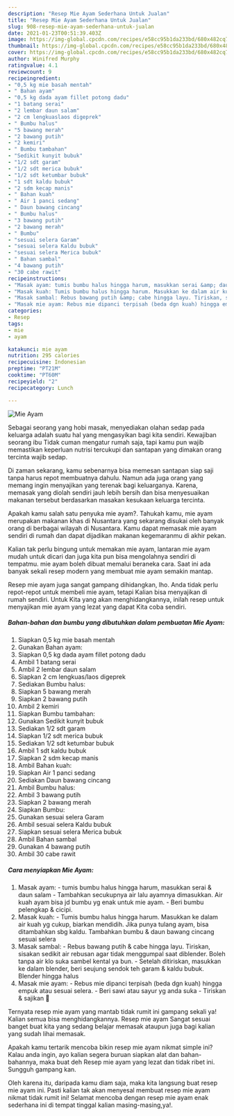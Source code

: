 ```yaml
---
description: "Resep Mie Ayam Sederhana Untuk Jualan"
title: "Resep Mie Ayam Sederhana Untuk Jualan"
slug: 908-resep-mie-ayam-sederhana-untuk-jualan
date: 2021-01-23T00:51:39.403Z
image: https://img-global.cpcdn.com/recipes/e58cc95b1da233bd/680x482cq70/mie-ayam-foto-resep-utama.jpg
thumbnail: https://img-global.cpcdn.com/recipes/e58cc95b1da233bd/680x482cq70/mie-ayam-foto-resep-utama.jpg
cover: https://img-global.cpcdn.com/recipes/e58cc95b1da233bd/680x482cq70/mie-ayam-foto-resep-utama.jpg
author: Winifred Murphy
ratingvalue: 4.1
reviewcount: 9
recipeingredient:
- "0,5 kg mie basah mentah"
- " Bahan ayam"
- "0,5 kg dada ayam fillet potong dadu"
- "1 batang serai"
- "2 lembar daun salam"
- "2 cm lengkuaslaos digeprek"
- " Bumbu halus"
- "5 bawang merah"
- "2 bawang putih"
- "2 kemiri"
- " Bumbu tambahan"
- "Sedikit kunyit bubuk"
- "1/2 sdt garam"
- "1/2 sdt merica bubuk"
- "1/2 sdt ketumbar bubuk"
- "1 sdt kaldu bubuk"
- "2 sdm kecap manis"
- " Bahan kuah"
- " Air 1 panci sedang"
- " Daun bawang cincang"
- " Bumbu halus"
- "3 bawang putih"
- "2 bawang merah"
- " Bumbu"
- "sesuai selera Garam"
- "sesuai selera Kaldu bubuk"
- "sesuai selera Merica bubuk"
- " Bahan sambal"
- "4 bawang putih"
- "30 cabe rawit"
recipeinstructions:
- "Masak ayam: tumis bumbu halus hingga harum, masukkan serai &amp; daun salam Tambahkan secukupnya air lalu ayamnya dimasukkan. Air kuah ayam bisa jd bumbu yg enak untuk mie ayam.  Beri bumbu pelengkap &amp; cicipi."
- "Masak kuah: Tumis bumbu halus hingga harum. Masukkan ke dalam air kuah yg cukup, biarkan mendidih. Jika punya tulang ayam, bisa ditambahkan sbg kaldu. Tambahkan bumbu &amp; daun bawang cincang sesuai selera"
- "Masak sambal: Rebus bawang putih &amp; cabe hingga layu. Tiriskan, sisakan sedikit air rebusan agar tidak menggumpal saat diblender. Boleh tanpa air klo suka sambel kental ya bun.  Setelah ditiriskan, masukkan ke dalam blender, beri seujung sendok teh garam &amp; kaldu bubuk. Blender hingga halus"
- "Masak mie ayam: Rebus mie dipanci terpisah (beda dgn kuah) hingga empuk atau sesuai selera. Beri sawi atau sayur yg anda suka Tiriskan &amp; sajikan 🥰"
categories:
- Resep
tags:
- mie
- ayam

katakunci: mie ayam 
nutrition: 295 calories
recipecuisine: Indonesian
preptime: "PT21M"
cooktime: "PT60M"
recipeyield: "2"
recipecategory: Lunch

---
```



![Mie Ayam](https://img-global.cpcdn.com/recipes/e58cc95b1da233bd/680x482cq70/mie-ayam-foto-resep-utama.jpg)

Sebagai seorang yang hobi masak, menyediakan olahan sedap pada keluarga adalah suatu hal yang mengasyikan bagi kita sendiri. Kewajiban seorang ibu Tidak cuman mengatur rumah saja, tapi kamu pun wajib memastikan keperluan nutrisi tercukupi dan santapan yang dimakan orang tercinta wajib sedap.

Di zaman  sekarang, kamu sebenarnya bisa memesan santapan siap saji tanpa harus repot membuatnya dahulu. Namun ada juga orang yang memang ingin menyajikan yang terenak bagi keluarganya. Karena, memasak yang diolah sendiri jauh lebih bersih dan bisa menyesuaikan makanan tersebut berdasarkan masakan kesukaan keluarga tercinta. 



Apakah kamu salah satu penyuka mie ayam?. Tahukah kamu, mie ayam merupakan makanan khas di Nusantara yang sekarang disukai oleh banyak orang di berbagai wilayah di Nusantara. Kamu dapat memasak mie ayam sendiri di rumah dan dapat dijadikan makanan kegemaranmu di akhir pekan.

Kalian tak perlu bingung untuk memakan mie ayam, lantaran mie ayam mudah untuk dicari dan juga kita pun bisa mengolahnya sendiri di tempatmu. mie ayam boleh dibuat memalui beraneka cara. Saat ini ada banyak sekali resep modern yang membuat mie ayam semakin mantap.

Resep mie ayam juga sangat gampang dihidangkan, lho. Anda tidak perlu repot-repot untuk membeli mie ayam, tetapi Kalian bisa menyajikan di rumah sendiri. Untuk Kita yang akan menghidangkannya, inilah resep untuk menyajikan mie ayam yang lezat yang dapat Kita coba sendiri.

<!--inarticleads1-->

##### Bahan-bahan dan bumbu yang dibutuhkan dalam pembuatan Mie Ayam:

1. Siapkan 0,5 kg mie basah mentah
1. Gunakan  Bahan ayam:
1. Siapkan 0,5 kg dada ayam fillet potong dadu
1. Ambil 1 batang serai
1. Ambil 2 lembar daun salam
1. Siapkan 2 cm lengkuas/laos digeprek
1. Sediakan  Bumbu halus:
1. Siapkan 5 bawang merah
1. Siapkan 2 bawang putih
1. Ambil 2 kemiri
1. Siapkan  Bumbu tambahan:
1. Gunakan Sedikit kunyit bubuk
1. Sediakan 1/2 sdt garam
1. Siapkan 1/2 sdt merica bubuk
1. Sediakan 1/2 sdt ketumbar bubuk
1. Ambil 1 sdt kaldu bubuk
1. Siapkan 2 sdm kecap manis
1. Ambil  Bahan kuah:
1. Siapkan  Air 1 panci sedang
1. Sediakan  Daun bawang cincang
1. Ambil  Bumbu halus:
1. Ambil 3 bawang putih
1. Siapkan 2 bawang merah
1. Siapkan  Bumbu:
1. Gunakan sesuai selera Garam
1. Ambil sesuai selera Kaldu bubuk
1. Siapkan sesuai selera Merica bubuk
1. Ambil  Bahan sambal
1. Gunakan 4 bawang putih
1. Ambil 30 cabe rawit




<!--inarticleads2-->

##### Cara menyiapkan Mie Ayam:

1. Masak ayam: - tumis bumbu halus hingga harum, masukkan serai &amp; daun salam - Tambahkan secukupnya air lalu ayamnya dimasukkan. Air kuah ayam bisa jd bumbu yg enak untuk mie ayam.  - Beri bumbu pelengkap &amp; cicipi.
1. Masak kuah: - Tumis bumbu halus hingga harum. Masukkan ke dalam air kuah yg cukup, biarkan mendidih. Jika punya tulang ayam, bisa ditambahkan sbg kaldu. Tambahkan bumbu &amp; daun bawang cincang sesuai selera
1. Masak sambal: - Rebus bawang putih &amp; cabe hingga layu. Tiriskan, sisakan sedikit air rebusan agar tidak menggumpal saat diblender. Boleh tanpa air klo suka sambel kental ya bun.  - Setelah ditiriskan, masukkan ke dalam blender, beri seujung sendok teh garam &amp; kaldu bubuk. Blender hingga halus
1. Masak mie ayam: - Rebus mie dipanci terpisah (beda dgn kuah) hingga empuk atau sesuai selera. - Beri sawi atau sayur yg anda suka - Tiriskan &amp; sajikan 🥰




Ternyata resep mie ayam yang mantab tidak rumit ini gampang sekali ya! Kalian semua bisa menghidangkannya. Resep mie ayam Sangat sesuai banget buat kita yang sedang belajar memasak ataupun juga bagi kalian yang sudah lihai memasak.

Apakah kamu tertarik mencoba bikin resep mie ayam nikmat simple ini? Kalau anda ingin, ayo kalian segera buruan siapkan alat dan bahan-bahannya, maka buat deh Resep mie ayam yang lezat dan tidak ribet ini. Sungguh gampang kan. 

Oleh karena itu, daripada kamu diam saja, maka kita langsung buat resep mie ayam ini. Pasti kalian tak akan menyesal membuat resep mie ayam nikmat tidak rumit ini! Selamat mencoba dengan resep mie ayam enak sederhana ini di tempat tinggal kalian masing-masing,ya!.

